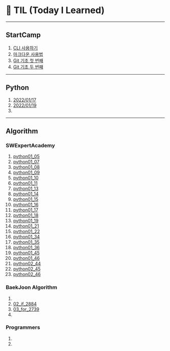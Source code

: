 # 🌱 TIL (Today I Learned)

---

## StartCamp

1. [CLI 사용하기](Startcamp/CLI.md)
2. [마크다운 사용법](Startcamp/markdown.md)
3. [Git 기초 첫 번째](Startcamp/git.md)
3. [Git 기초 두 번째 ](Startcamp/git2.md)

---

## Python

1. [2022/01/17](Python/live_220117.md)
2. [2022/01/19](Python/live_220119.md)
2. 

---

## Algorithm

### SWExpertAcademy

1. [python01_05](Algorithm/SWExpertAcademy/python01_05_exam.py)
2. [python01_07](Algorithm/SWExpertAcademy/python01_07_exam.py)
3. [python01_08](https://github.com/ict-cspark/TIL/blob/master/Algorithm/SWExpertAcademy/python01_08_exam.py)
4. [python01_09](Algorithm/SWExpertAcademy/python01_09_exam.py)
5. [python01_10](Algorithm/SWExpertAcademy/python01_10_exam.py)
6. [python01_11](Algorithm/SWExpertAcademy/python01_11_exam.py)
7. [python01_13](Algorithm/SWExpertAcademy/python01_13_exam.py)
8. [python01_14](Algorithm/SWExpertAcademy/python01_14_exam.py)
9. [python01_15](Algorithm/SWExpertAcademy/python01_15_exam.py)
10. [python01_16](Algorithm/SWExpertAcademy/python01_16_exam.py)
11. [python01_17](Algorithm/SWExpertAcademy/python01_17_exam.py)
12. [python01_18](Algorithm/SWExpertAcademy/python01_18_exam.py)
13. [python01_19](Algorithm/SWExpertAcademy/python01_19_exam.py)
14. [python01_21](Algorithm/SWExpertAcademy/python01_21_exam.py)
15. [python01_22](Algorithm/SWExpertAcademy/python01_22_exam.py)
16. [python01_34](Algorithm/SWExpertAcademy/python01_34_exam.py)
17. [python01_35](Algorithm/SWExpertAcademy/python01_35_exam.py)
18. [python01_36](Algorithm/SWExpertAcademy/python01_36_exam.py)
19. [python01_45](Algorithm/SWExpertAcademy/python01_45_exam.py)
20. [python01_46](Algorithm/SWExpertAcademy/python01_46_exam.py)
21. [python02_44](Algorithm/SWExpertAcademy/python02_44_exam.py)
22. [python02_45](Algorithm/SWExpertAcademy/python02_45_exam.py)
23. [python02_46](Algorithm/SWExpertAcademy/python02_46_exam.py)

### BaekJoon Algorithm

1. 
1. [02_if_2884](Algorithm/Baekjoon/02_if_2884.py)
2. [03_for_2739](Algorithm/Baekjoon/03_for_2739.py)
2. 

### Programmers

1. 
2. 

